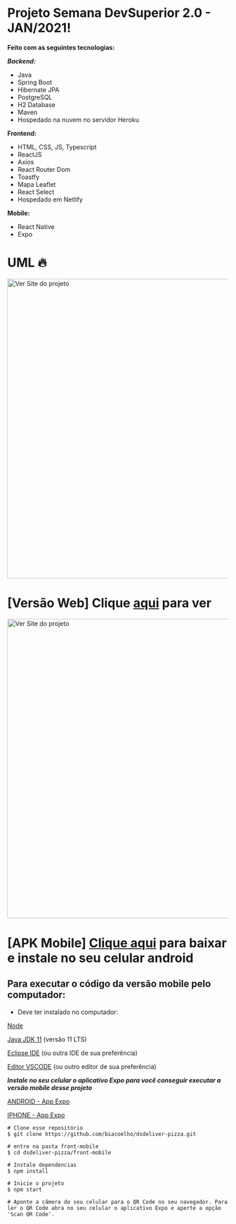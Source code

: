 # Projeto Semana DevSuperior 2.0 - JAN/2021! 


**Feito com as seguintes tecnologias:**

***Backend:***
- Java
- Spring Boot
- Hibernate JPA
- PostgreSQL
- H2 Database
- Maven
- Hospedado na nuvem no servidor Heroku

**Frontend:**
- HTML, CSS, JS, Typescript
- ReactJS
- Axios
- React Router Dom
- Toastfy
- Mapa Leaflet
- React Select
- Hospedado em Netlify

**Mobile:**
- React Native
- Expo

# UML :fire:


<img alt="Ver Site do projeto" title="Ver Site do projeto" src="https://github.com/biacoelho/dsdeliver-pizza/blob/main/SDS2_Pizzaria.png" width="680px" />

# [Versão Web] Clique [aqui](https://dsdelivery-biacoelho.netlify.app/) para ver


<img alt="Ver Site do projeto" title="Ver Site do projeto" src="https://github.com/biacoelho/dsdeliver-pizza/blob/main/dsdelivery-biacoelho-demo.gif" width="680px" />


# [APK Mobile] [Clique aqui](https://drive.google.com/file/d/1WBdsea3tuI639k2LqqnC_SlJYg69tZCA/view?usp=sharing) para baixar e instale no seu celular android


## Para executar o código da versão mobile pelo computador:

- Deve ter instalado no computador:

[Node](https://nodejs.org/en/)

[Java JDK 11](https://www.oracle.com/java/technologies/javase-jdk11-downloads.html) (versão 11 LTS)

[Eclipse IDE](https://www.eclipse.org/downloads/packages/release/2020-09/r/eclipse-ide-enterprise-java-developers) (ou outra IDE de sua preferência)

[Editor VSCODE](https://code.visualstudio.com/Download) (ou outro editor de sua preferência)



***Instale no seu celular o aplicativo Expo para você conseguir executar a versão mobile desse projeto***

[ANDROID - App Expo](https://play.google.com/store/apps/details?id=host.exp.exponent)

[IPHONE - App Expo](https://itunes.com/apps/exponent)
```
# Clone esse repositório
$ git clone https://github.com/biacoelho/dsdeliver-pizza.git

# entre na pasta front-mobile
$ cd dsdeliver-pizza/front-mobile

# Instale dependencias
$ npm install

# Inicie o projeto
$ npm start

# Aponte a câmera do seu celular para o QR Code no seu navegador. Para ler o QR Code abra no seu celular o aplicativo Expo e aperte a opção 'Scan QR Code'.

```
